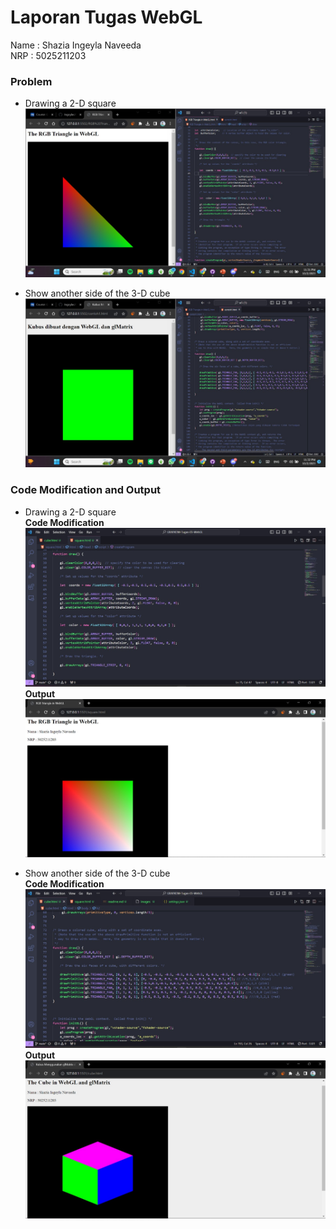 # Laporan Tugas WebGL
Name : Shazia Ingeyla Naveeda <br>
NRP : 5025211203


### Problem
- Drawing a 2-D square
![square](images/square-soal.jpg)

- Show another side of the 3-D cube
![cube](images/cube-soal.jpg)

### Code Modification and Output
- Drawing a 2-D square <br>
**Code Modification**
![square-code](images/square-1.jpg)
**Output**
![square-output](images/square-2.jpg)

- Show another side of the 3-D cube <br>
**Code Modification**
![cube-code](images/cube-1.jpg)
**Output**
![cube-output](images/cube-2.jpg)


